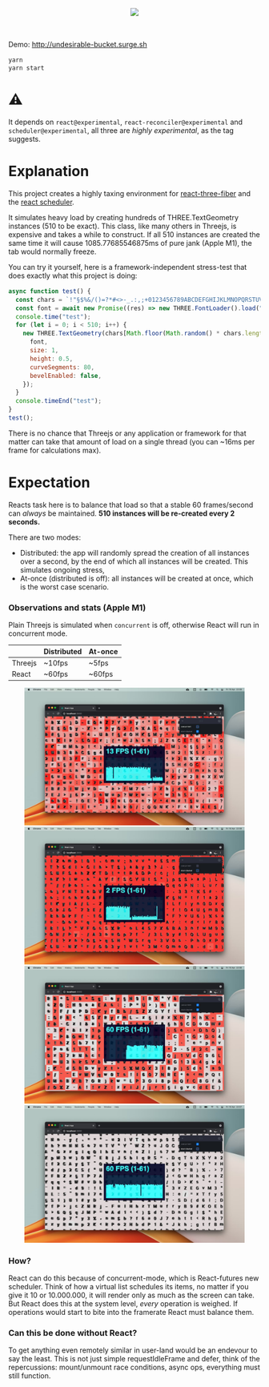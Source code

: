 <p align="center">
  <img width="400" src="https://i.imgur.com/FwFaeRp.png" />
</p>
<br />

Demo: http://undesirable-bucket.surge.sh

    yarn
    yarn start

# ⚠️

It depends on `react@experimental`, `react-reconciler@experimental` and `scheduler@experimental`, all three are _highly experimental_, as the tag suggests.

# Explanation

This project creates a highly taxing environment for [react-three-fiber](https://github.com/pmndrs/react-three-fiber) and the [react scheduler](https://www.youtube.com/watch?v=nLF0n9SACd4).

It simulates heavy load by creating hundreds of THREE.TextGeometry instances (510 to be exact). This class, like many others in Threejs, is expensive and takes a while to construct. If all 510 instances are created the same time it will cause 1085.77685546875ms of pure jank (Apple M1), the tab would normally freeze.

You can try it yourself, here is a framework-independent stress-test that does exactly what this project is doing:

```jsx
async function test() {
  const chars = `!"§$%&/()=?*#<>-_.:,;+0123456789ABCDEFGHIJKLMNOPQRSTUVWXYZabcdefghijklmnopqrstuvwxyz`;
  const font = await new Promise((res) => new THREE.FontLoader().load("/Inter UI_Bold.json", res));
  console.time("test");
  for (let i = 0; i < 510; i++) {
    new THREE.TextGeometry(chars[Math.floor(Math.random() * chars.length)], {
      font,
      size: 1,
      height: 0.5,
      curveSegments: 80,
      bevelEnabled: false,
    });
  }
  console.timeEnd("test");
}
test();
```

There is no chance that Threejs or any application or framework for that matter can take that amount of load on a single thread (you can ~16ms per frame for calculations max).

# Expectation

Reacts task here is to balance that load so that a stable 60 frames/second can _always_ be maintained. **510 instances will be re-created every 2 seconds.**

There are two modes:

- Distributed: the app will randomly spread the creation of all instances over a second, by the end of which all instances will be created. This simulates ongoing stress,
- At-once (distributed is off): all instances will be created at once, which is the worst case scenario.

### Observations and stats (Apple M1)

Plain Threejs is simulated when `concurrent` is off, otherwise React will run in concurrent mode.

|         | Distributed | At-once |
| ------- | ----------- | ------- |
| Threejs | ~10fps      | ~5fps   |
| React   | ~60fps      | ~60fps  |

<p align="center">
<img src="/assets/three-distributed.jpg" width="440"><img src="/assets/three-at-once.jpg" width="440">
<img src="/assets/react-distributed.jpg" width="440"><img src="/assets/react-at-once.jpg" width="440">
</p>

### How?

React can do this because of concurrent-mode, which is React-futures new scheduler. Think of how a virtual list schedules its items, no matter if you give it 10 or 10.000.000, it will render only as much as the screen can take. But React does this at the system level, _every_ operation is weighed. If operations would start to bite into the framerate React must balance them.

### Can this be done without React?

To get anything even remotely similar in user-land would be an endevour to say the least. This is not just simple requestIdleFrame and defer, think of the repercussions: mount/unmount race conditions, async ops, everything must still function.
